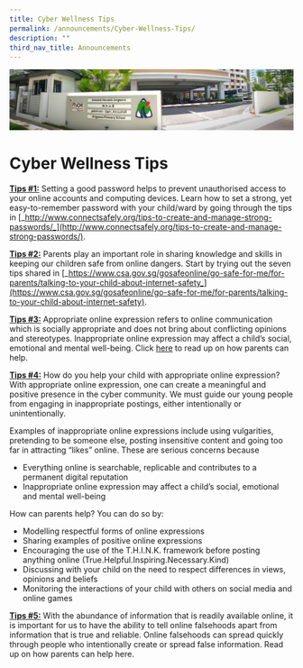 ```yaml
---
title: Cyber Wellness Tips
permalink: /announcements/Cyber-Wellness-Tips/
description: ""
third_nav_title: Announcements
---
```



![](/images/About%20Us.jpg)

Cyber Wellness Tips
===================


<u><b>Tips #1:</b></u> Setting a good password helps to prevent unauthorised access to your online accounts and computing devices. Learn how to set a strong, yet easy-to-remember password with your child/ward by going through the tips in [_http://www.connectsafely.org/tips-to-create-and-manage-strong-passwords/_](http://www.connectsafely.org/tips-to-create-and-manage-strong-passwords/).

  

<u><b>Tips #2:</b></u> Parents play an important role in sharing knowledge and skills in keeping our children safe from online dangers. Start by trying out the seven tips shared in [_https://www.csa.gov.sg/gosafeonline/go-safe-for-me/for-parents/talking-to-your-child-about-internet-safety_](https://www.csa.gov.sg/gosafeonline/go-safe-for-me/for-parents/talking-to-your-child-about-internet-safety).

  

<u><b>Tips #3:</b></u> Appropriate online expression refers to online communication which is socially appropriate and does not bring about conflicting opinions and stereotypes. Inappropriate online expression may affect a child’s social, emotional and mental well-being. Click [here](/files/appropriate%20online%20expression.pdf) to read up on how parents can help.

  

<u><b>Tips #4:</b></u> How do you help your child with appropriate online expression? With appropriate online expression, one can create a meaningful and positive presence in the cyber community. We must guide our young people from engaging in inappropriate postings, either intentionally or unintentionally.

  

Examples of inappropriate online expressions include using vulgarities, pretending to be someone else, posting insensitive content and going too far in attracting “likes” online. These are serious concerns because

  

*   Everything online is searchable, replicable and contributes to a permanent digital reputation
*   Inappropriate online expression may affect a child’s social, emotional and mental well-being

  

How can parents help? You can do so by:

  

*   Modelling respectful forms of online expressions
*   Sharing examples of positive online expressions
*   Encouraging the use of the T.H.I.N.K. framework before posting anything online (True.Helpful.Inspiring.Necessary.Kind)
*   Discussing with your child on the need to respect differences in views, opinions and beliefs
*   Monitoring the interactions of your child with others on social media and online games

  

<u><b>Tips #5:</b></u> With the abundance of information that is readily available online, it is important for us to have the ability to tell online falsehoods apart from information that is true and reliable. Online falsehoods can spread quickly through people who intentionally create or spread false information. Read up on how parents can help here.